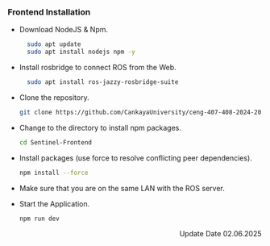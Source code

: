 ### Frontend Installation

- Download NodeJS & Npm.

  ```bash
    sudo apt update
    sudo apt install nodejs npm -y
  ```

- Install rosbridge to connect ROS from the Web.

  ```bash
    sudo apt install ros-jazzy-rosbridge-suite
  ```

- Clone the repository.

  ```bash
  git clone https://github.com/CankayaUniversity/ceng-407-408-2024-2025-Sentinel-Autonomous-Discovery-Vehicle.git -b sentinel-frontend Sentinel-Frontend
  ```

- Change to the directory to install npm packages.

  ```bash
  cd Sentinel-Frontend
  ```

- Install packages (use force to resolve conflicting peer dependencies).

  ```bash
  npm install --force
  ```
- Make sure that you are on the same LAN with the ROS server.

- Start the Application.

  ```bash
  npm run dev
  ```

<p style="text-align: right;">Update Date 02.06.2025</p>
